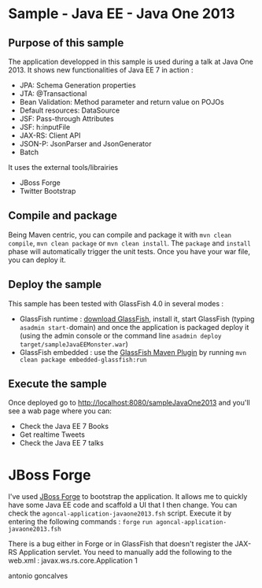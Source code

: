 # Sample - Java EE - Java One 2013

## Purpose of this sample

The application developped in this sample is used during a talk at Java One 2013. It shows new functionalities of Java EE 7 in action :
* JPA: Schema Generation properties
* JTA: @Transactional
* Bean Validation: Method parameter and return value on POJOs
* Default resources: DataSource
* JSF: Pass-through Attributes
* JSF: h:inputFile
* JAX-RS: Client API
* JSON-P: JsonParser and JsonGenerator
* Batch
 
It uses the external tools/librairies
* JBoss Forge
* Twitter Bootstrap

## Compile and package

Being Maven centric, you can compile and package it with `mvn clean compile`, `mvn clean package` or `mvn clean install`. The `package` and `install` phase will automatically trigger the unit tests. Once you have your war file, you can deploy it.

## Deploy the sample

This sample has been tested with GlassFish 4.0 in several modes :

* GlassFish runtime : [download GlassFish](http://glassfish.java.net/public/downloadsindex.html), install it, start GlassFish (typing `asadmin start-`domain) and once the application is packaged deploy it (using the admin console or the command line `asadmin deploy target/sampleJavaEEMonster.war`)
* GlassFish embedded : use the [GlassFish Maven Plugin](http://maven-glassfish-plugin.java.net/) by running `mvn clean package embedded-glassfish:run`

## Execute the sample

Once deployed go to [http://localhost:8080/sampleJavaOne2013](http://localhost:8080/sampleJavaOne2013) and you'll see a wab page where you can:

* Check the Java EE 7 Books
* Get realtime Tweets
* Check the Java EE 7 talks

# JBoss Forge

I've used [JBoss Forge](http://forge.jboss.org/) to bootstrap the application. It allows me to quickly have some Java EE code and scaffold a UI that I then change. You can check the `agoncal-application-javaone2013.fsh` script. Execute it by entering the following commands :
`forge`
`run agoncal-application-javaone2013.fsh`

There is a bug either in Forge or in GlassFish that doesn't register the JAX-RS Application servlet. You need to manually add the following to the web.xml :
 <servlet>
  <servlet-name>javax.ws.rs.core.Application</servlet-name>
  <load-on-startup>1</load-on-startup>
 </servlet>

<div class="footer">
    <span class="footerTitle"><span class="uc">a</span>ntonio <span class="uc">g</span>oncalves</span>
</div>
